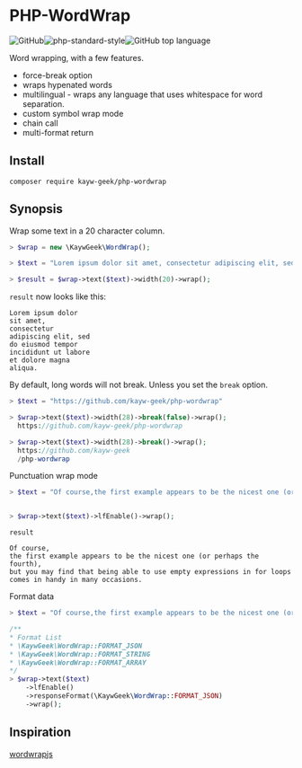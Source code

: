# PHP-WordWrap
![GitHub](https://img.shields.io/github/license/kayw-geek/php-wordwrap)![php-standard-style](https://img.shields.io/badge/code%20style-standard-brightgreen.svg)![GitHub top language](https://img.shields.io/github/languages/top/kayw-geek/php-wordwrap)

Word wrapping, with a few features.

- force-break option
- wraps hypenated words
- multilingual - wraps any language that uses whitespace for word separation.
- custom symbol wrap mode
- chain call
- multi-format return

## Install

 ```shell
composer require kayw-geek/php-wordwrap
 ```

## Synopsis

Wrap some text in a 20 character column.

```php
> $wrap = new \KaywGeek\WordWrap();

> $text = "Lorem ipsum dolor sit amet, consectetur adipiscing elit, sed do eiusmod tempor incididunt ut labore et dolore magna aliqua.";

> $result = $wrap->text($text)->width(20)->wrap();
```

`result` now looks like this:
```
Lorem ipsum dolor
sit amet,
consectetur
adipiscing elit, sed
do eiusmod tempor
incididunt ut labore
et dolore magna
aliqua.
```

By default, long words will not break. Unless you set the `break` option.
```php
> $text = "https://github.com/kayw-geek/php-wordwrap"

> $wrap->text($text)->width(28)->break(false)->wrap();
  https://github.com/kayw-geek/php-wordwrap

> $wrap->text($text)->width(28)->break()->wrap();
  https://github.com/kayw-geek
  /php-wordwrap
```

Punctuation wrap mode

```php
> $text = "Of course,the first example appears to be the nicest one (or perhaps the fourth),but you may find that being able to use empty expressions in for loops comes in handy in many occasions.";


> $wrap->text($text)->lfEnable()->wrap();
```

`result`

```
Of course,
the first example appears to be the nicest one (or perhaps the fourth),
but you may find that being able to use empty expressions in for loops comes in handy in many occasions.
```

Format data

```php
> $text = "Of course,the first example appears to be the nicest one (or perhaps the fourth),but you may find that being able to use empty expressions in for loops comes in handy in many occasions.";

/**
* Format List
* \KaywGeek\WordWrap::FORMAT_JSON
* \KaywGeek\WordWrap::FORMAT_STRING
* \KaywGeek\WordWrap::FORMAT_ARRAY
*/
> $wrap->text($text)
    ->lfEnable()
    ->responseFormat(\KaywGeek\WordWrap::FORMAT_JSON)
    ->wrap();
```

## Inspiration

[wordwrapjs](https://github.com/75lb/wordwrapjs)